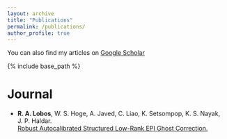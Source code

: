 ```yaml
---
layout: archive
title: "Publications"
permalink: /publications/
author_profile: true
---
```


  You can also find my articles on [Google Scholar](https://scholar.google.com/citations?user=J7WSE60AAAAJ&hl=en&oi=ao)
  
{% include base_path %}

<b>Journal</b>
======
* <b>R. A. Lobos</b>, W. S. Hoge, A. Javed, C. Liao, K. Setsompop, K. S. Nayak, J. P. Haldar. <br>[Robust Autocalibrated Structured Low-Rank EPI Ghost Correction.](https://onlinelibrary.wiley.com/doi/10.1002/mrm.28638)


